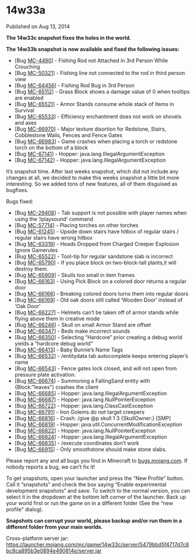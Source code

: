 # 14w33a
Published on Aug 13, 2014

**The 14w33c snapshot fixes the holes in the world.**

**The 14w33b snapshot is now available and fixed the following issues:**

  * [Bug [MC-4490](https://bugs.mojang.com/browse/MC-4490)] - Fishing Rod not Attached in 3rd Person While Crouching
  * [Bug [MC-50321](https://bugs.mojang.com/browse/MC-50321)] - Fishing line not connected to the rod in third person view
  * [Bug [MC-64456](https://bugs.mojang.com/browse/MC-64456)] - Fishing Rod Bug in 3rd Person
  * [Bug [MC-65112](https://bugs.mojang.com/browse/MC-65112)] - Grass Block shows a damage value of 0 when tooltips are enabled
  * [Bug [MC-65521](https://bugs.mojang.com/browse/MC-65521)] - Armor Stands consume whole stack of Items in Survival
  * [Bug [MC-65533](https://bugs.mojang.com/browse/MC-65533)] - Efficiency enchantment does not work on shovels and axes
  * [Bug [MC-66970](https://bugs.mojang.com/browse/MC-66970)] - Major texture disortion for Redstone, Stairs, Cobblestone Walls, Fences and Fence Gates
  * [Bug [MC-66983](https://bugs.mojang.com/browse/MC-66983)] - Game crashes when placing a torch or redstone torch on the bottom of a block
  * [Bug [MC-67141](https://bugs.mojang.com/browse/MC-67141)] - Hopper: java.lang.IllegalArgumentException
  * [Bug [MC-67142](https://bugs.mojang.com/browse/MC-67142)] - Hopper: java.lang.IllegalArgumentException

It’s snapshot time. After last weeks snapshot, which did not include any
changes at all, we decided to make this weeks snapshot a little bit more
interesting. So we added tons of new features, all of them disguised as
bugfixes.

Bugs fixed:

  * [Bug [MC-29408](https://bugs.mojang.com/browse/MC-29408)] - Tab support is not possible with player names when using the ‘/playsound’ command
  * [Bug [MC-57714](https://bugs.mojang.com/browse/MC-57714)] - Placing torches on other torches
  * [Bug [MC-61245](https://bugs.mojang.com/browse/MC-61245)] - Upside down stairs have hitbox of regular stairs / regular stairs have wrong hitbox
  * [Bug [MC-63319](https://bugs.mojang.com/browse/MC-63319)] - Heads Dropped from Charged Creeper Explosion Ignore Gamerules
  * [Bug [MC-65522](https://bugs.mojang.com/browse/MC-65522)] - Tool-tip for regular sandstone slab is incorrect
  * [Bug [MC-65790](https://bugs.mojang.com/browse/MC-65790)] - If you place block on two-block-tall plants,it will destroy them.
  * [Bug [MC-65909](https://bugs.mojang.com/browse/MC-65909)] - Skulls too small in item frames
  * [Bug [MC-66163](https://bugs.mojang.com/browse/MC-66163)] - Using Pick Block on a colored door returns a regular door
  * [Bug [MC-66166](https://bugs.mojang.com/browse/MC-66166)] - Breaking colored doors turns them into regular doors
  * [Bug [MC-66169](https://bugs.mojang.com/browse/MC-66169)] - Old oak doors still called ‘Wooden Door’ instead of ‘Oak Door’
  * [Bug [MC-66227](https://bugs.mojang.com/browse/MC-66227)] - Helmets can’t be taken off of armor stands while flying above them in creative mode
  * [Bug [MC-66246](https://bugs.mojang.com/browse/MC-66246)] - Skull on small Armor Stand are offset
  * [Bug [MC-66347](https://bugs.mojang.com/browse/MC-66347)] - Beds make incorrect sounds
  * [Bug [MC-66350](https://bugs.mojang.com/browse/MC-66350)] - Selecting “Hardcore” prior creating a debug world yields a “hardcore debug world”
  * [Bug [MC-66413](https://bugs.mojang.com/browse/MC-66413)] - Baby Bunnie’s Name Tags
  * [Bug [MC-66532](https://bugs.mojang.com/browse/MC-66532)] - /entitydata tab autocomplete keeps entering player’s name
  * [Bug [MC-66543](https://bugs.mojang.com/browse/MC-66543)] - Fence gates lock closed, and will not open from pressure plate activation.
  * [Bug [MC-66674](https://bugs.mojang.com/browse/MC-66674)] - Summoning a FallingSand entity with {Block:”leaves”} crashes the client
  * [Bug [MC-66685](https://bugs.mojang.com/browse/MC-66685)] - Hopper: java.lang.IllegalArgumentException
  * [Bug [MC-66687](https://bugs.mojang.com/browse/MC-66687)] - Hopper: java.lang.NullPointerException
  * [Bug [MC-66722](https://bugs.mojang.com/browse/MC-66722)] - Hopper: java.lang.ClassCastException
  * [Bug [MC-66791](https://bugs.mojang.com/browse/MC-66791)] - Iron Golems do not target creepers
  * [Bug [MC-66816](https://bugs.mojang.com/browse/MC-66816)] - Crash: /give @p skull 1 3 {SkullOwner:} [SMP]
  * [Bug [MC-66819](https://bugs.mojang.com/browse/MC-66819)] - Hopper: java.util.ConcurrentModificationException
  * [Bug [MC-66822](https://bugs.mojang.com/browse/MC-66822)] - Hopper: java.lang.NullPointerException
  * [Bug [MC-66824](https://bugs.mojang.com/browse/MC-66824)] - Hopper: java.lang.IllegalArgumentException
  * [Bug [MC-66835](https://bugs.mojang.com/browse/MC-66835)] - /execute coordinates don’t work
  * [Bug [MC-66915](https://bugs.mojang.com/browse/MC-66915)] - Only smoothstone should make stone slabs.

Please report any and all bugs you find in Minecraft to
[bugs.mojang.com](https://bugs.mojang.com). If nobody reports a bug, we can’t
fix it!

To get snapshots, open your launcher and press the “New Profile” button. Call
it “snapshots” and check the box saying “Enable experimental development
snapshots” and save. To switch to the normal version, you can select it in the
dropdown at the bottom left corner of the launcher. Back up your world first
or run the game on in a different folder (See the “new profile” dialog).

**Snapshots can corrupt your world, please backup and/or run them in a
different folder from your main worlds.**

Cross-platform server jar:
<https://launcher.mojang.com/mc/game/14w33c/server/5479bbd5f4717d7c8bc8ca895b3e0894e490814e/server.jar>


